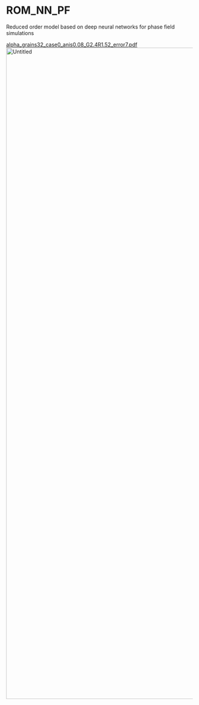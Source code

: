 # ROM_NN_PF
Reduced order model based on deep neural networks for phase field simulations  


[alpha_grains32_case0_anis0.08_G2.4R1.52_error7.pdf](https://github.com/YigongQin/ROM_NN_PF/files/8840915/alpha_grains32_case0_anis0.08_G2.4R1.52_error7.pdf)
<img width="1756" alt="Untitled" src="https://user-images.githubusercontent.com/62076142/172073874-dfea9bd0-c9bf-4f8c-b459-007f32125868.png">
